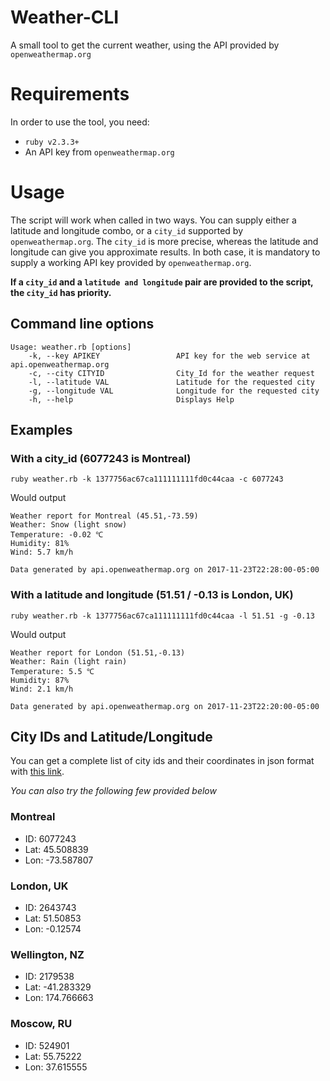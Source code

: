 # Weather-CLI
A small tool to get the current weather, using the API provided by `openweathermap.org`

# Requirements
In order to use the tool, you need:
* `ruby v2.3.3+`
* An API key from `openweathermap.org`

# Usage
The script will work when called in two ways. You can supply either a latitude and longitude combo, or a `city_id` supported by `openweathermap.org`. The `city_id` is more precise, whereas the latitude and longitude can give you approximate results. In both case, it is mandatory to supply a working API key provided by `openweathermap.org`.

**If a `city_id` and a `latitude and longitude` pair are provided to the script, the `city_id` has priority.**

## Command line options
```
Usage: weather.rb [options]
    -k, --key APIKEY                 API key for the web service at api.openweathermap.org
    -c, --city CITYID                City_Id for the weather request
    -l, --latitude VAL               Latitude for the requested city
    -g, --longitude VAL              Longitude for the requested city
    -h, --help                       Displays Help
```

## Examples

### With a city_id (6077243 is Montreal)
```
ruby weather.rb -k 1377756ac67ca111111111fd0c44caa -c 6077243
```

Would output

```
Weather report for Montreal (45.51,-73.59)
Weather: Snow (light snow)
Temperature: -0.02 ℃
Humidity: 81%
Wind: 5.7 km/h

Data generated by api.openweathermap.org on 2017-11-23T22:28:00-05:00
```

### With a latitude and longitude (51.51 / -0.13 is London, UK)
```
ruby weather.rb -k 1377756ac67ca111111111fd0c44caa -l 51.51 -g -0.13
```

Would output

```
Weather report for London (51.51,-0.13)
Weather: Rain (light rain)
Temperature: 5.5 ℃
Humidity: 87%
Wind: 2.1 km/h

Data generated by api.openweathermap.org on 2017-11-23T22:20:00-05:00
```

## City IDs and Latitude/Longitude
You can get a complete list of city ids and their coordinates in json format with [this link](http://bulk.openweathermap.org/sample/city.list.json.gz).

_You can also try the following few provided below_

### Montreal
* ID: 6077243
* Lat: 45.508839
* Lon: -73.587807

### London, UK
* ID: 2643743
* Lat: 51.50853
* Lon: -0.12574

### Wellington, NZ
* ID: 2179538
* Lat: -41.283329
* Lon: 174.766663

### Moscow, RU
* ID: 524901
* Lat: 55.75222
* Lon: 37.615555

